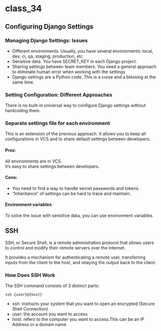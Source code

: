 # class_34
## Configuring Django Settings
### Managing Django Settings: Issues
* Different environments. Usually, you have several environments: local, dev, ci, qa, staging, production, etc
* Sensitive data. You have SECRET_KEY in each Django project. 
* Sharing settings between team members. You need a general approach to eliminate human error when working with the settings
* Django settings are a Python code. This is a curse and a blessing at the same time. 

### Setting Configuration: Different Approaches
There is no built-in universal way to configure Django settings without hardcoding them.

### Separate settings file for each environment
This is an extension of the previous approach. It allows you to keep all configurations in VCS and to share default settings between developers.

#### Pros:
All environments are in VCS.<br>
It’s easy to share settings between developers.
#### Cons:
* You need to find a way to handle secret passwords and tokens.
* “Inheritance” of settings can be hard to trace and maintain.
#### Environment variables
To solve the issue with sensitive data, you can use environment variables.


## SSH
SSH, or Secure Shell, is a remote administration protocol that allows users to control and modify their remote servers over the Internet.

It provides a mechanism for authenticating a remote user, transferring inputs from the client to the host, and relaying the output back to the client.

### How Does SSH Work
The SSH command consists of 3 distinct parts:

    ssh {user}@{host}
* ssh: instructs your system that you want to open an encrypted (Secure Shell Connection)
* user: the account you want to access
* host: refers to the computer you want to access.This can be an IP Address or a domain name

